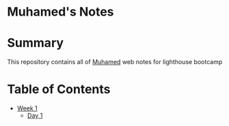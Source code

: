 # Muhamed's Notes
# Summary 



This repository contains all of [Muhamed](https://github.com/MuhamedMumin) web notes for lighthouse bootcamp

# Table of Contents
 
* [Week 1](/Week_1)
  * [Day 1](/Week_1/Day_1)

        